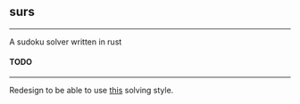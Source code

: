 ## surs ##
----

A sudoku solver written in rust


#### TODO ####
---

Redesign to be able to use [this](norvig.com/sudoku.html) solving style.
